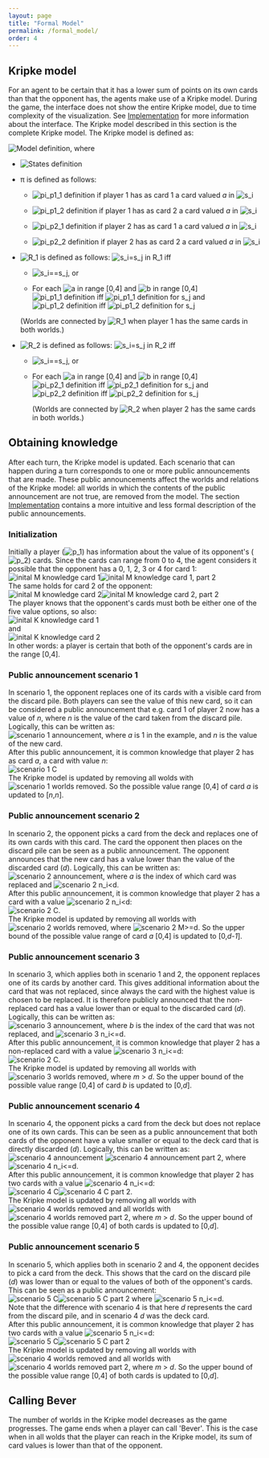 ```yaml
---
layout: page
title: "Formal Model"
permalink: /formal_model/
order: 4
---
```

## Kripke model
For an agent to be certain that it has a lower sum of points on its own cards than that the opponent has, the agents 
make use of a Kripke model. During the game, the interface does not show the entire Kripke model, due to time complexity
of the visualization. See [Implementation](implementation.markdown) for more information about the interface. The Kripke 
model described in this section is the complete Kripke model. The Kripke model is defined as: 


![Model definition](/images/math/math1.png), where 

- ![States definition](/images/math/math2.png)

- π is defined as follows: 

  - ![pi_p1_1 definition](/images/math/math3.png) if player 1 has as card 1 a card valued *a* in ![s_i](/images/math/math4.png)

  - ![pi_p1_2 definition](/images/math/math5.png) if player 1 has as card 2 a card valued *a* in ![s_i](/images/math/math4.png)

  - ![pi_p2_1 definition](/images/math/math6.png) if player 2 has as card 1 a card valued *a* in ![s_i](/images/math/math4.png)

  - ![pi_p2_2 definition](/images/math/math7.png) if player 2 has as card 2 a card valued *a* in ![s_i](/images/math/math4.png)

- ![R_1](/images/math/math8.png) is defined as follows:
    ![s_i=s_j in R_1](/images/math/math9.png) iff

  - ![s_i==s_j](/images/math/math10.png), or 

  - For each ![a in range [0,4]](/images/math/math11.png) and ![b in range [0,4]](/images/math/math12.png) \
  ![pi_p1_1 definition](/images/math/math3.png) iff ![pi_p1_1 definition for s_j](/images/math/math13.png)  and \
  ![pi_p1_2 definition](/images/math/math14.png) iff ![pi_p1_2 definition for s_j](/images/math/math15.png) 

  (Worlds are connected by ![R_1](/images/math/math8.png) when player 1 has the same cards in both worlds.)

- ![R_2](/images/math/math16.png) is defined as follows:
    ![s_i=s_j in R_2](/images/math/math17.png) iff

  - ![s_i==s_j](/images/math/math10.png), or 

  - For each ![a in range [0,4]](/images/math/math11.png) and ![b in range [0,4]](/images/math/math12.png)  
  ![pi_p2_1 definition](/images/math/math6.png) iff ![pi_p2_1 definition for s_j](/images/math/math18.png) and \
  ![pi_p2_2 definition](/images/math/math19.png) iff ![pi_p2_2 definition for s_j](/images/math/math20.png) 

    (Worlds are connected by ![R_2](/images/math/math16.png) when player 2 has the same cards in both worlds.)

## Obtaining knowledge
After each turn, the Kripke model is updated. Each scenario that can happen during a turn corresponds to one or more 
public announcements that are made. These public announcements affect the worlds and relations of the Kripke model: all worlds
in which the contents of the public announcement are not true, are removed from the model. The section [Implementation](implementation.markdown)
contains a more intuitive and less formal description of the public announcements.

### Initialization
Initially a player (![p_1](/images/math/math21.png)) has information about the value of its opponent's (![p_2](/images/math/math22.png)) cards. Since the cards can range from 0 to 4, 
the agent considers it possible that the opponent has a 0, 1, 2, 3 or 4 for card 1: 
![inital M knowledge card 1](/images/math/math23.png)![inital M knowledge card 1, part 2](/images/math/math24.png)\
The same holds for card 2 of the opponent:\
![inital M knowledge card 2](/images/math/math25.png)![inital M knowledge card 2, part 2](/images/math/math26.png)\
The player knows that the opponent's cards must both be either one of the five value options, so also:\
![inital K knowledge card 1](/images/math/math27.png) \
and \
![inital K knowledge card 2](/images/math/math28.png) \
In other words: a player is certain that both of the opponent's cards are in the range [0,4].

### Public announcement scenario 1
In scenario 1, the opponent replaces one of its cards with a visible card 
from the discard pile. Both players can see the value of this new card, so it can be considered a public announcement
that e.g. card 1 of player 2 now has a value of *n*, where *n* is the value of the card taken from the discard pile.\
Logically, this can be written as: \
![scenario 1 announcement](/images/math/math29.png), where *a* is 1 in the example, and *n* is the value of the new card. \
After this public announcement, it is common knowledge that player 2 has as card *a*, a card with value *n*:\
![scenario 1 C](/images/math/math30.png)\
The Kripke model is updated by removing all wolds with ![scenario 1 worlds removed](/images/math/math31.png).  So the 
possible value range [0,4] of card *a* is updated to [*n*,*n*].

### Public announcement scenario 2
In scenario 2, the opponent picks a card from the deck and replaces one of its own cards with this card. The card the opponent
then places on the discard pile can be seen as a public announcement. The opponent announces that the new card has a value
lower than the value of the discarded card (*d*). Logically, this can be written as:\
![scenario 2 announcement](/images/math/math32.png), where *a* is the index of which card was replaced and ![scenario 2 n_i<d](/images/math/math33.png). \
After this public announcement, it is common knowledge that player 2 has a card with a value ![scenario 2 n_i<d](/images/math/math33.png): \
![scenario 2 C](/images/math/math34.png).\
The Kripke model is updated by removing all worlds with ![scenario 2 worlds removed](/images/math/math35.png), where ![scenario 2 M>=d](/images/math/math36.png). So the upper bound of the possible
value range of card *a* [0,4] is updated to [0,*d-1*].

### Public announcement scenario 3
In scenario 3, which applies both in scenario 1 and 2, the opponent replaces one of its cards by another card. This
gives additional information about the card that was not replaced, since always the card with the highest value is chosen
to be replaced. It is therefore publicly announced that the non-replaced card has a value lower than or equal to the
discarded card (*d*). Logically, this can be written as:\
![scenario 3 announcement](/images/math/math37.png), where *b* is the index of the card that was not replaced, and 
![scenario 3 n_i<=d](/images/math/math38.png). \
After this public announcement, it is common knowledge that player 2 has a non-replaced card with a value ![scenario 3 n_i<=d](/images/math/math38.png):\
![scenario 2 C](/images/math/math39.png).\
The Kripke model is updated by removing all worlds with ![scenario 3 worlds removed](/images/math/math40.png), where *m* > *d*. So the upper bound of the possible
value range [0,4] of card *b* is updated to [0,*d*].

### Public announcement scenario 4
In scenario 4, the opponent picks a card from the deck but does not replace one of its own cards. This can be seen as
a public announcement that both cards of the opponent have a value smaller or equal to the deck card  that is directly
discarded (*d*). Logically, this can be written as:\
![scenario 4 announcement](/images/math/math41.png) ![scenario 4 announcement part 2](/images/math/math42.png),
where ![scenario 4 n_i<=d](/images/math/math38.png). \
After this public announcement, it is common knowledge that player 2 has two cards with a value ![scenario 4 n_i<=d](/images/math/math38.png):\
![scenario 4 C](/images/math/math43.png)![scenario 4 C part 2](/images/math/math44.png).\
The Kripke model is updated by removing all worlds with ![scenario 4 worlds removed](/images/math/math45.png) 
and all worlds with ![scenario 4 worlds removed part 2](/images/math/math46.png),
where *m* > *d*. So the upper bound of the possible value range [0,4] of both cards is updated to [0,*d*].

### Public announcement scenario 5
In scenario 5, which applies both in scenario 2 and 4, the opponent decides to pick a card from the deck. This shows that
the card on the discard pile (*d*) was lower than or equal to the values of both of the opponent's cards. This can
be seen as a public announcement:\
![scenario 5 C](/images/math/math47.png)![scenario 5 C part 2](/images/math/math48.png)
where ![scenario 5 n_i<=d](/images/math/math38.png).\
Note that the difference with scenario 4 is that here *d* represents the card from the discard pile, and in scenario 4 *d*
was the deck card.\
After this public announcement, it is common knowledge that player 2 has two cards with a value ![scenario 5 n_i<=d](/images/math/math38.png):\
![scenario 5 C](/images/math/math49.png)![scenario 5 C part 2](/images/math/math50.png)\
The Kripke model is updated by removing all worlds with ![scenario 4 worlds removed](/images/math/math45.png) and all worlds with 
![scenario 4 worlds removed part 2](/images/math/math46.png), where *m* > *d*. So the upper bound of the possible value 
range [0,4] of both cards is updated to [0,*d*].

## Calling Bever
The number of worlds in the Kripke model decreases as the game progresses. The game ends when a player can call 'Bever'. 
This is the case when in all wolds that the player can reach in the Kripke model, its sum of card values is lower
than that of the opponent.